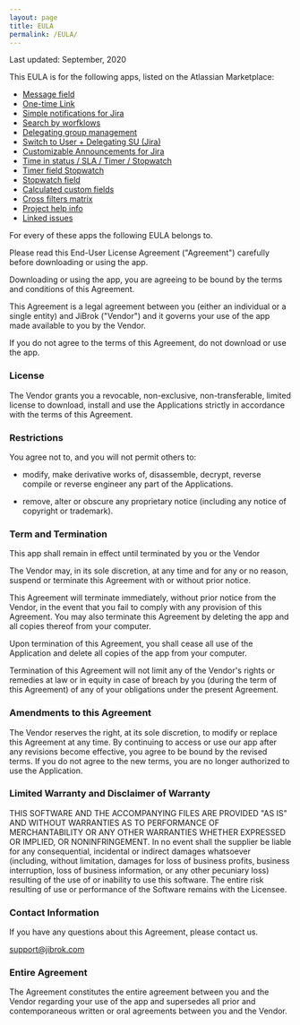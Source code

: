 ```yaml
---
layout: page
title: EULA
permalink: /EULA/
---
```


Last updated: September, 2020

This EULA is for the following apps, listed on the Atlassian Marketplace:

* [Message field](https://marketplace.atlassian.com/apps/1219615/message-field)
* [One-time Link](https://marketplace.atlassian.com/apps/1220718/one-time-link)
* [Simple notifications for Jira](https://marketplace.atlassian.com/apps/1220740/simple-notifications-for-jira)
* [Search by worfklows](https://marketplace.atlassian.com/apps/1220773/search-by-workflows)
* [Delegating group management](https://marketplace.atlassian.com/apps/1220878/delegating-group-management)
* [Switch to User + Delegating SU (Jira)](https://marketplace.atlassian.com/apps/1220949/switch-to-user-delegating-su-jira)
* [Customizable Announcements for Jira](https://marketplace.atlassian.com/apps/1220965/customizable-announcements-for-jira)
* [Time in status / SLA / Timer / Stopwatch](https://marketplace.atlassian.com/apps/1220908/time-in-status-field)
* [Timer field Stopwatch](https://marketplace.atlassian.com/apps/1225684/timer-field?tab=overview&hosting=cloud)
* [Stopwatch field](https://marketplace.atlassian.com/apps/1225685/stopwatch-field?tab=overview&hosting=cloud)
* [Calculated custom fields](https://marketplace.atlassian.com/apps/1221055/calculated-custom-fields)
* [Cross filters matrix](https://marketplace.atlassian.com/apps/1220719/cross-filters-matrix)
* [Project help info](https://marketplace.atlassian.com/apps/1222760/project-help-info)
* [Linked issues](https://marketplace.atlassian.com/apps/1223203/linked-issues)

For every of these apps the following EULA belongs to.

Please read this End-User License Agreement ("Agreement") carefully before downloading or using the app.

Downloading or using the app, you are agreeing to be bound by the terms and conditions of this Agreement.

This Agreement is a legal agreement between you (either an individual or a single entity) and JiBrok ("Vendor") and it governs your use of the app made available to you by the Vendor.

If you do not agree to the terms of this Agreement, do not download or use the app.

### License

The Vendor grants you a revocable, non-exclusive, non-transferable, limited license to download, install and use the Applications strictly in accordance with the terms of this Agreement.

### Restrictions

You agree not to, and you will not permit others to:

* modify, make derivative works of, disassemble, decrypt, reverse compile or reverse engineer any part of the Applications.

* remove, alter or obscure any proprietary notice (including any notice of copyright or trademark).

### Term and Termination

This app shall remain in effect until terminated by you or the Vendor

The Vendor may, in its sole discretion, at any time and for any or no reason, suspend or terminate this Agreement with or without prior notice.

This Agreement will terminate immediately, without prior notice from the Vendor, in the event that you fail to comply with any provision of this Agreement. You may also terminate this Agreement by deleting the app and all copies thereof from your computer.

Upon termination of this Agreement, you shall cease all use of the Application and delete all copies of the app from your computer.

Termination of this Agreement will not limit any of the Vendor's rights or remedies at law or in equity in case of breach by you (during the term of this Agreement) of any of your obligations under the present Agreement.


### Amendments to this Agreement

The Vendor reserves the right, at its sole discretion, to modify or replace this Agreement at any time.
By continuing to access or use our app after any revisions become effective, you agree to be bound by the revised terms. If you do not agree to the new terms, you are no longer authorized to use the Application.

### Limited Warranty and Disclaimer of Warranty

THIS SOFTWARE AND THE ACCOMPANYING FILES ARE PROVIDED "AS IS" AND WITHOUT
WARRANTIES AS TO PERFORMANCE OF MERCHANTABILITY OR ANY OTHER WARRANTIES WHETHER
EXPRESSED OR IMPLIED, OR NONINFRINGEMENT. In no event shall the supplier be
liable for any consequential, incidental or indirect damages whatsoever
(including, without limitation, damages for loss of business profits, business
interruption, loss of business information, or any other pecuniary loss)
resulting of the use of or inability to use this software. The entire risk
resulting of use or performance of the Software remains with the Licensee.

### Contact Information

If you have any questions about this Agreement, please contact us.

[support@jibrok.com](mailto:support@jibrok.com)

### Entire Agreement

The Agreement constitutes the entire agreement between you and the Vendor regarding your use of the app and supersedes all prior and contemporaneous written or oral agreements between you and the Vendor.


